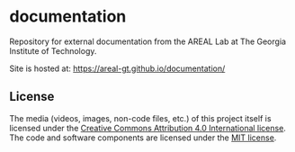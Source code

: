 # documentation

Repository for external documentation from the AREAL Lab at The Georgia Institute
of Technology. 

Site is hosted at:
https://areal-gt.github.io/documentation/

## License

The media (videos, images, non-code files, etc.) of this project itself is licensed under the [Creative Commons Attribution 4.0 International license](LICENSE.CC.md). The code and software components are licensed under the [MIT license](LICENSE.md).

